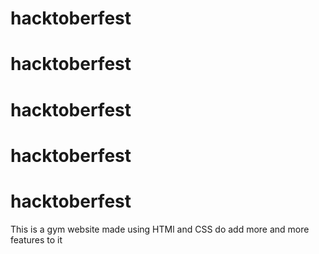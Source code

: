 # hacktoberfest
# hacktoberfest
# hacktoberfest
# hacktoberfest
# hacktoberfest

This is a gym website made using HTMl and CSS do add more and more features to it 